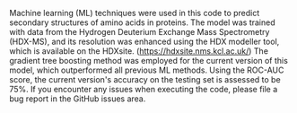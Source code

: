 Machine learning (ML) techniques were used in this code to predict secondary structures of amino acids in proteins. The model was trained with data from the Hydrogen Deuterium Exchange Mass Spectrometry (HDX-MS), and its resolution was enhanced using the HDX modeller tool, which is available on the HDXsite. (https://hdxsite.nms.kcl.ac.uk/) The gradient tree boosting method was employed for the current version of this model, which outperformed all previous ML methods. Using the ROC-AUC score, the current version's accuracy on the testing set is assessed to be 75%.
If you encounter any issues when executing the code, please file a bug report in the GitHub issues area.
